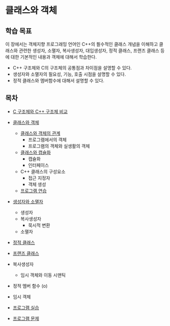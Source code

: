 #  클래스와 객체 

## 학습 목표 

이 장에서는 객체지향 프로그래밍 언어인 C++의 픨수적인 클래스 개념을 이해하고 클래스와 관련한 생성자, 소멸자, 복사생성자, 대입생성자, 정적 클래스, 프랜즈 클래스 등에 대한 기본적인 내용과 객체에 대해서 학습한다. 

* C++ 구조체와 C의 구조체의 공통점과 차이점을 설명할 수 있다.
* 생성자와 소멸자의 필요성, 기능, 호출 시점을 설명할 수 있다.
* 정적 클래스와 멤버함수에 대해서 설명할 수 있다. 

## 목차

* [C 구조체와 C++ 구조체 비교](./sturct_in_c_cpp.md)
* [클래스와 객체](./Objects.md)
  - [클래스와 객체의 관계](https://github.com/geunkim/CPPLectures/blob/master/Class/Objects.md#-클래스와-객체의-관계)
    + 프로그램에서의 객체 
    + 프로그램의 객체와 실생활의 객체
  - [클래스와 캡슐화](https://github.com/geunkim/CPPLectures/blob/master/Class/Objects.md#-%ED%81%B4%EB%9E%98%EC%8A%A4%EC%99%80-%EC%BA%A1%EC%8A%90%ED%99%94)
    + 캡슐화
    + 인터페이스
  - C++ 클래스의 구성요소 
    + 접근 지정자
    + 객체 생성
  - [프로그램 연습](./Problem1.md)
* [생성자와 소멸자](./constructor_destructor.md)
  - 생성자
  - 복사생성자
    + 묵시적 변환
  - 소멸자 
* [정적 클래스](./Static.md) 
* [프랜즈 클래스](../friend_function_class.md)

* 복사생성자

  - 임시 객체와 이동 시맨틱

* 정적 멤버 함수 (o)
* 임시 객체


* [프로그램 실습](./Labs.md)
* [프로그램 문제](./Problems.md)


